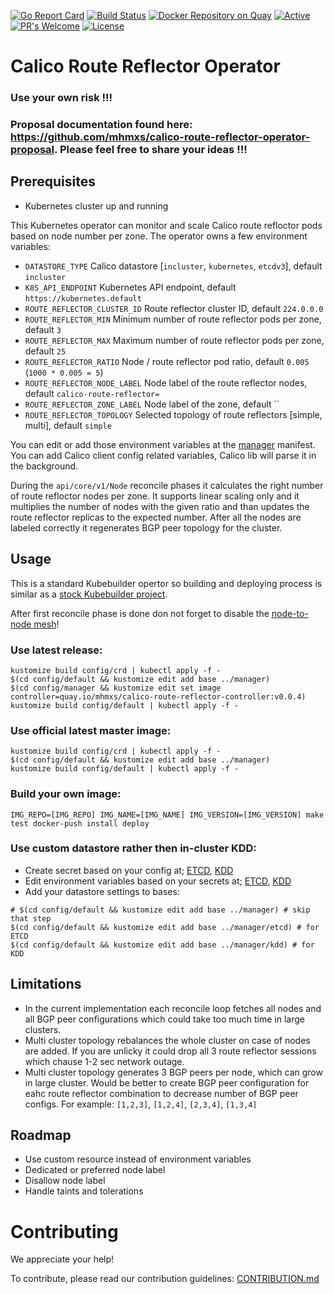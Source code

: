 [![Go Report Card](https://goreportcard.com/badge/github.com/mhmxs/calico-route-reflector-operator)](https://goreportcard.com/report/mhmxs/calico-route-reflector-operator) [![Build Status](https://travis-ci.org/mhmxs/calico-route-reflector-operator.svg?branch=master)](https://travis-ci.org/mhmxs/calico-route-reflector-operator) [![Docker Repository on Quay](https://quay.io/repository/mhmxs/calico-route-reflector-controller/status "Docker Repository on Quay")](https://quay.io/repository/mhmxs/calico-route-reflector-controller) [![Active](http://img.shields.io/badge/Status-Active-green.svg)](https://github.com/mhmxs/calico-route-reflector-operator) [![PR's Welcome](https://img.shields.io/badge/PRs-welcome-brightgreen.svg?style=flat)](https://github.com/mhmxs/calico-route-reflector-operator/pulls) [![License](https://img.shields.io/badge/License-Apache%202.0-blue.svg)](https://opensource.org/licenses/Apache-2.0)

# Calico Route Reflector Operator

### Use your own risk !!!

### Proposal documentation found here: https://github.com/mhmxs/calico-route-reflector-operator-proposal. Please feel free to share your ideas !!!

## Prerequisites

 * Kubernetes cluster up and running

This Kubernetes operator can monitor and scale Calico route refloctor pods based on node number per zone. The operator owns a few environment variables:
 * `DATASTORE_TYPE` Calico datastore [`incluster`, `kubernetes`, `etcdv3`], default `incluster`
 * `K8S_API_ENDPOINT` Kubernetes API endpoint, default `https://kubernetes.default`
 * `ROUTE_REFLECTOR_CLUSTER_ID` Route reflector cluster ID, default `224.0.0.0`
 * `ROUTE_REFLECTOR_MIN` Minimum number of route reflector pods per zone, default `3`
 * `ROUTE_REFLECTOR_MAX` Maximum number of route reflector pods per zone, default `25`
 * `ROUTE_REFLECTOR_RATIO` Node / route reflector pod ratio, default `0.005` (`1000 * 0.005 = 5`)
 * `ROUTE_REFLECTOR_NODE_LABEL` Node label of the route reflector nodes, default `calico-route-reflector=`
 * `ROUTE_REFLECTOR_ZONE_LABEL` Node label of the zone, default ``
 * `ROUTE_REFLECTOR_TOPOLOGY` Selected topology of route reflectors [simple, multi], default `simple`

You can edit or add those environment variables at the [manager](config/manager/manager.yaml) manifest. You can add Calico client config related variables, Calico lib will parse it in the background.

During the `api/core/v1/Node` reconcile phases it calculates the right number of route refloctor nodes per zone. It supports linear scaling only and it multiplies the number of nodes with the given ratio and than updates the route reflector replicas to the expected number. After all the nodes are labeled correctly it regenerates BGP peer topology for the cluster.

## Usage

This is a standard Kubebuilder opertor so building and deploying process is similar as a [stock Kubebuilder project](https://book.kubebuilder.io/cronjob-tutorial/running.html).

After first reconcile phase is done don not forget to disable the [node-to-node mesh](https://docs.projectcalico.org/getting-started/kubernetes/hardway/configure-bgp-peering)!

### Use latest release:

```
kustomize build config/crd | kubectl apply -f -
$(cd config/default && kustomize edit add base ../manager)
$(cd config/manager && kustomize edit set image controller=quay.io/mhmxs/calico-route-reflector-controller:v0.0.4)
kustomize build config/default | kubectl apply -f -
```

### Use official latest master image:

```
kustomize build config/crd | kubectl apply -f -
$(cd config/default && kustomize edit add base ../manager)
kustomize build config/default | kubectl apply -f -
```

### Build your own image:

`IMG_REPO=[IMG_REPO] IMG_NAME=[IMG_NAME] IMG_VERSION=[IMG_VERSION] make test docker-push install deploy`

### Use custom datastore rather then in-cluster KDD:

* Create secret based on your config at; [ETCD](config/manager/etcd/secret.yaml), [KDD](config/manager/kdd/secret.yaml)
* Edit environment variables based on your secrets at; [ETCD](config/manager/etcd/envs.yaml), [KDD](config/manager/kdd/envs.yaml)
* Add your datastore settings to bases:

```
# $(cd config/default && kustomize edit add base ../manager) # skip that step
$(cd config/default && kustomize edit add base ../manager/etcd) # for ETCD
$(cd config/default && kustomize edit add base ../manager/kdd) # for KDD
```

## Limitations

 * In the current implementation each reconcile loop fetches all nodes and all BGP peer configurations which could take too much time in large clusters.
 * Multi cluster topology rebalances the whole cluster on case of nodes are added. If you are unlicky it could drop all 3 route reflector sessions which chause 1-2 sec network outage.
 * Multi cluster topology generates 3 BGP peers per node, which can grow in large cluster. Would be better to create BGP peer configuration for eahc route reflector combination to decrease number of BGP peer configs. For example: `[1,2,3]`, `[1,2,4]`, `[2,3,4]`, `[1,3,4]`

## Roadmap

 * Use custom resource instead of environment variables
 * Dedicated or preferred node label
 * Disallow node label
 * Handle taints and tolerations

# Contributing

We appreciate your help!

To contribute, please read our contribution guidelines: [CONTRIBUTION.md](CONTRIBUTION.md)
